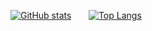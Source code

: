 [![GitHub stats](https://github-readme-stats-git-master-seansun6814.vercel.app/api?username=seansun6814&count_private=true&bg_color=30,e96443,904e95&title_color=fff&text_color=fff)]()
&nbsp;&nbsp;&nbsp;&nbsp;&nbsp;
[![Top Langs](https://github-readme-stats-git-master-seansun6814.vercel.app/api/top-langs/?username=seansun6814&layout=compact&count_private=true)](https://github.com/anuraghazra/github-readme-stats)
